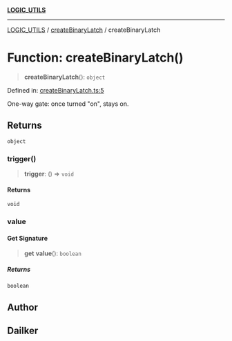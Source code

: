[**LOGIC_UTILS**](../../README.md)

***

[LOGIC_UTILS](../../README.md) / [createBinaryLatch](../README.md) / createBinaryLatch

# Function: createBinaryLatch()

> **createBinaryLatch**(): `object`

Defined in: [createBinaryLatch.ts:5](https://github.com/dailker/everyutil/blob/26e2bb73429918cf0d08899e9efd90b82a42c92e/src/logic/createBinaryLatch.ts#L5)

One-way gate: once turned "on", stays on.

## Returns

`object`

### trigger()

> **trigger**: () => `void`

#### Returns

`void`

### value

#### Get Signature

> **get** **value**(): `boolean`

##### Returns

`boolean`

## Author

## Dailker
